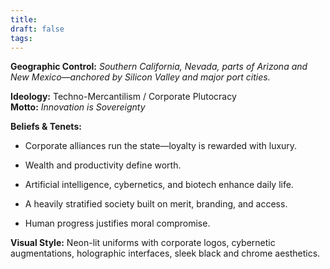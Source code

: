 ```yaml
---
title: 
draft: false
tags:
---
```

 
**Geographic Control:** _Southern California, Nevada, parts of Arizona and New Mexico—anchored by Silicon Valley and major port cities._

**Ideology:** Techno-Mercantilism / Corporate Plutocracy  
**Motto:** _Innovation is Sovereignty_

**Beliefs & Tenets:**

- Corporate alliances run the state—loyalty is rewarded with luxury.
    
- Wealth and productivity define worth.
    
- Artificial intelligence, cybernetics, and biotech enhance daily life.
    
- A heavily stratified society built on merit, branding, and access.
    
- Human progress justifies moral compromise.
    

**Visual Style:** Neon-lit uniforms with corporate logos, cybernetic augmentations, holographic interfaces, sleek black and chrome aesthetics.